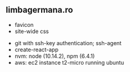 ## limbagermana.ro

- favicon
- site-wide css
+ git with ssh-key authentication; ssh-agent
+ create-react-app
+ nvm: node (10.14.2), npm (6.4.1)
+ aws: ec2 instance t2-micro running ubuntu

